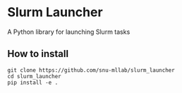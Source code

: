 # Slurm Launcher
A Python library for launching Slurm tasks

## How to install
```
git clone https://github.com/snu-mllab/slurm_launcher
cd slurm_launcher
pip install -e .
```
